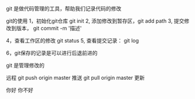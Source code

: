 git 是做代码管理的工具，帮助我们记录代码的修改

git的使用
1，初始化git仓库  git init
2, 添加修改到暂存区，git add path
3, 提交修改到版本， git commit -m '描述'

4，查看工作区的修改  git status
5, 查看提交记录： git log

6，git保存的记录是可以进行后退前进的

git 是管理修改的

远程
git push origin master  推送
git pull origin master  更新

你好
你不好
